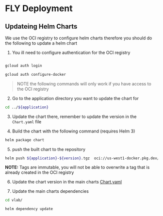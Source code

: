 # FLY Deployment


## Updateing  Helm Charts

We use the OCI registry to configure helm charts therefore you should do the
following to update a helm chart

1. You ill need to configure authentication for the OCI registry

```bash

gcloud auth login

gcloud auth configure-docker
```
> NOTE the following commands will only work if you have access to the OCI
registry

2. Go to the application directory you want to update the chart for

```bash
cd ../${application}
```

3. Update the chart there, remember to update the version in the `Chart.yaml` file

4. Build the chart with the following command (requires Helm 3)

```bash
helm package chart
```

5. push the built chart to the repository

```bash
helm push ${application}-${version}.tgz  oci://us-west1-docker.pkg.dev/toixotoixo/vlab-research/charts
```

**NOTE:** Tags are immutable, you will not be able to overwrite a tag that is
already created in the OCI registry

6. Update the chart version in the main charts [Chart.yaml](./vlab/Chart.yaml)

7. Update the main charts dependencies

```bash
cd vlab/

helm dependency update
```

